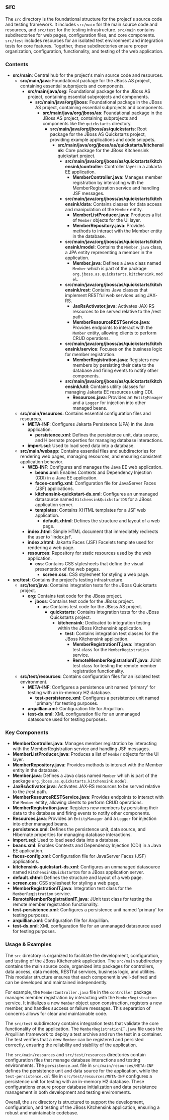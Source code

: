 
## src

The `src` directory is the foundational structure for the project's source code and testing framework. It includes `src/main` for the main source code and resources, and `src/test` for the testing infrastructure. `src/main` contains subdirectories for web pages, configuration files, and core components. `src/test` includes resources for an isolated test environment and integration tests for core features. Together, these subdirectories ensure proper organization, configuration, functionality, and testing of the web application.

### Contents

- **src/main**: Central hub for the project's main source code and resources.
  - **src/main/java**: Foundational package for the JBoss AS project, containing essential subprojects and components.
    - **src/main/java/org**: Foundational package for the JBoss AS project, containing essential subprojects and components.
      - **src/main/java/org/jboss**: Foundational package in the JBoss AS project, containing essential subprojects and components.
        - **src/main/java/org/jboss/as**: Foundational package in the JBoss AS project, containing subprojects and components like the `quickstarts` directory.
          - **src/main/java/org/jboss/as/quickstarts**: Root package for the JBoss AS Quickstarts project, providing example applications and code snippets.
            - **src/main/java/org/jboss/as/quickstarts/kitchensink**: Core package for the JBoss Kitchensink quickstart project.
              - **src/main/java/org/jboss/as/quickstarts/kitchensink/controller**: Controller layer in a Jakarta EE application.
                - **MemberController.java**: Manages member registration by interacting with the MemberRegistration service and handling JSF messages.
              - **src/main/java/org/jboss/as/quickstarts/kitchensink/data**: Contains classes for data access and manipulation of the `Member` entity.
                - **MemberListProducer.java**: Produces a list of `Member` objects for the UI layer.
                - **MemberRepository.java**: Provides methods to interact with the Member entity in the database.
              - **src/main/java/org/jboss/as/quickstarts/kitchensink/model**: Contains the `Member.java` class, a JPA entity representing a member in the application.
                - **Member.java**: Defines a Java class named `Member` which is part of the package `org.jboss.as.quickstarts.kitchensink.model`.
              - **src/main/java/org/jboss/as/quickstarts/kitchensink/rest**: Contains Java classes that implement RESTful web services using JAX-RS.
                - **JaxRsActivator.java**: Activates JAX-RS resources to be served relative to the /rest path.
                - **MemberResourceRESTService.java**: Provides endpoints to interact with the `Member` entity, allowing clients to perform CRUD operations.
              - **src/main/java/org/jboss/as/quickstarts/kitchensink/service**: Focuses on the business logic for member registration.
                - **MemberRegistration.java**: Registers new members by persisting their data to the database and firing events to notify other components.
              - **src/main/java/org/jboss/as/quickstarts/kitchensink/util**: Contains utility classes for managing Jakarta EE resources using CDI.
                - **Resources.java**: Provides an `EntityManager` and a `Logger` for injection into other managed beans.
  - **src/main/resources**: Contains essential configuration files and resources.
    - **META-INF**: Configures Jakarta Persistence (JPA) in the Java application.
      - **persistence.xml**: Defines the persistence unit, data source, and Hibernate properties for managing database interactions.
    - **import.sql**: Used to load seed data into a database.
  - **src/main/webapp**: Contains essential files and subdirectories for rendering web pages, managing resources, and ensuring consistent application behavior.
    - **WEB-INF**: Configures and manages the Java EE web application.
      - **beans.xml**: Enables Contexts and Dependency Injection (CDI) in a Java EE application.
      - **faces-config.xml**: Configuration file for JavaServer Faces (JSF) applications.
      - **kitchensink-quickstart-ds.xml**: Configures an unmanaged datasource named `KitchensinkQuickstartDS` for a JBoss application server.
      - **templates**: Contains XHTML templates for a JSF web application.
        - **default.xhtml**: Defines the structure and layout of a web page.
    - **index.html**: Simple HTML document that immediately redirects the user to 'index.jsf'.
    - **index.xhtml**: Jakarta Faces (JSF) Facelets template used for rendering a web page.
    - **resources**: Repository for static resources used by the web application.
      - **css**: Contains CSS stylesheets that define the visual presentation of the web pages.
        - **screen.css**: CSS stylesheet for styling a web page.
- **src/test**: Contains the project's testing infrastructure.
  - **src/test/java**: Contains integration tests for the JBoss Quickstarts project.
    - **org**: Contains test code for the JBoss project.
      - **jboss**: Contains test code for the JBoss project.
        - **as**: Contains test code for the JBoss AS project.
          - **quickstarts**: Contains integration tests for the JBoss Quickstarts project.
            - **kitchensink**: Dedicated to integration testing within the JBoss Kitchensink application.
              - **test**: Contains integration test classes for the JBoss Kitchensink application.
                - **MemberRegistrationIT.java**: Integration test class for the `MemberRegistration` service.
                - **RemoteMemberRegistrationIT.java**: JUnit test class for testing the remote member registration functionality.
  - **src/test/resources**: Contains configuration files for an isolated test environment.
    - **META-INF**: Configures a persistence unit named 'primary' for testing with an in-memory H2 database.
      - **test-persistence.xml**: Configures a persistence unit named 'primary' for testing purposes.
    - **arquillian.xml**: Configuration file for Arquillian.
    - **test-ds.xml**: XML configuration file for an unmanaged datasource used for testing purposes.

### Key Components

- **MemberController.java**: Manages member registration by interacting with the MemberRegistration service and handling JSF messages.
- **MemberListProducer.java**: Produces a list of `Member` objects for the UI layer.
- **MemberRepository.java**: Provides methods to interact with the Member entity in the database.
- **Member.java**: Defines a Java class named `Member` which is part of the package `org.jboss.as.quickstarts.kitchensink.model`.
- **JaxRsActivator.java**: Activates JAX-RS resources to be served relative to the /rest path.
- **MemberResourceRESTService.java**: Provides endpoints to interact with the `Member` entity, allowing clients to perform CRUD operations.
- **MemberRegistration.java**: Registers new members by persisting their data to the database and firing events to notify other components.
- **Resources.java**: Provides an `EntityManager` and a `Logger` for injection into other managed beans.
- **persistence.xml**: Defines the persistence unit, data source, and Hibernate properties for managing database interactions.
- **import.sql**: Used to load seed data into a database.
- **beans.xml**: Enables Contexts and Dependency Injection (CDI) in a Java EE application.
- **faces-config.xml**: Configuration file for JavaServer Faces (JSF) applications.
- **kitchensink-quickstart-ds.xml**: Configures an unmanaged datasource named `KitchensinkQuickstartDS` for a JBoss application server.
- **default.xhtml**: Defines the structure and layout of a web page.
- **screen.css**: CSS stylesheet for styling a web page.
- **MemberRegistrationIT.java**: Integration test class for the `MemberRegistration` service.
- **RemoteMemberRegistrationIT.java**: JUnit test class for testing the remote member registration functionality.
- **test-persistence.xml**: Configures a persistence unit named 'primary' for testing purposes.
- **arquillian.xml**: Configuration file for Arquillian.
- **test-ds.xml**: XML configuration file for an unmanaged datasource used for testing purposes.

### Usage & Examples

The `src` directory is organized to facilitate the development, configuration, and testing of the JBoss Kitchensink application. The `src/main` subdirectory contains the main source code, organized into packages for controllers, data access, data models, RESTful services, business logic, and utilities. This modular structure ensures that each component is well-defined and can be developed and maintained independently.

For example, the `MemberController.java` file in the `controller` package manages member registration by interacting with the `MemberRegistration` service. It initializes a new `Member` object upon construction, registers a new member, and handles success or failure messages. This separation of concerns allows for clear and maintainable code.

The `src/test` subdirectory contains integration tests that validate the core functionality of the application. The `MemberRegistrationIT.java` file uses the Arquillian framework to deploy a test archive and run the test in a container. The test verifies that a new `Member` can be registered and persisted correctly, ensuring the reliability and stability of the application.

The `src/main/resources` and `src/test/resources` directories contain configuration files that manage database interactions and testing environments. The `persistence.xml` file in `src/main/resources/META-INF` defines the persistence unit and data source for the application, while the `test-persistence.xml` file in `src/test/resources/META-INF` configures a persistence unit for testing with an in-memory H2 database. These configurations ensure proper database initialization and data persistence management in both development and testing environments.

Overall, the `src` directory is structured to support the development, configuration, and testing of the JBoss Kitchensink application, ensuring a robust and maintainable codebase.
